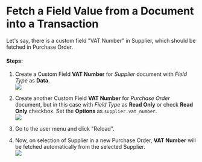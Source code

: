 # Fetch a Field Value from a Document into a Transaction

Let's say, there is a custom field "VAT Number" in Supplier, which should be fetched in Purchase Order.

#### Steps:

1. Create a Custom Field **VAT Number** for *Supplier* document with *Field Type* as **Data**.    
    <img class="screenshot" src="{{docs_base_url}}/assets/img/add-vat-number-in-supplier.png">

1. Create another Custom Field **VAT Number** for *Purchase Order* document, but in this case with *Field Type* as **Read Only** or check **Read Only** checkbox. Set the **Options** as `supplier.vat_number`.    
    <img class="screenshot" src="{{docs_base_url}}/assets/img/add-vat-number-in-purchase-order.png">

1. Go to the user menu and click "Reload".
1. Now, on selection of Supplier in a new Purchase Order, **VAT Number** will be fetched automatically from the selected Supplier.    
    <img class="screenshot" src="{{docs_base_url}}/assets/img/vat-number-fetched.png">
